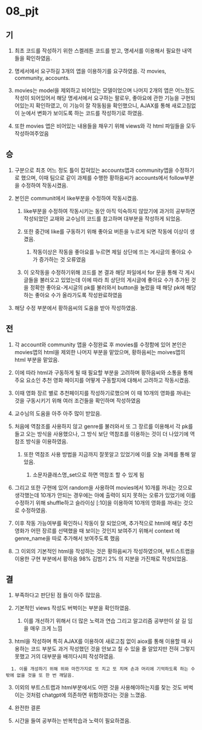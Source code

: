 # 08_pjt

## 기

1. 최초 코드를 작성하기 위한 스켈레톤 코드를 받고, 명세서를 이용해서 필요한 내역들을 확인하였음.

2.  명세서에서 요구하길 3개의 앱을 이용하기를 요구하였음. 각 movies, community, accounts.

3. movies는 model을 제외하고 비어있는 모델이었으며 나머지 2개의 앱은 어느정도 작성이 되어있어서 해당 명세서에서 요구하는 팔로우, 좋아요에 관한 기능을 구현되어있는지 확인하였고, 이 기능이 잘 작동됨을 확인했으니, AJAX를 통해 새로고침없이 눈에서 변화가 보이도록 하는 코드를 작성하기로 하였음.

4. 또한 movies 앱은 비어있는 내용들을 채우기 위해 views와 각 html 파일들을 모두 작성하여주었음

## 승

1. 구분으로 최초 어느 정도 틀이 잡혀있는 accounts앱과 community앱을 수정하기로 했으며, 이때 팀으로 같이 과제를 수행한 황하음씨가 accounts에서 follow부분을 수정하여  작동시켰음.

2. 본인은 communit에서 like부분을 수정하여 작동시켰음.
   
   1. like부분을 수정하여 작동시키는 동안 아직 익숙하지 않았기에 과거의 공부하면 작성되었던 교재와 교수님의 코드를 참고하며 대부분을 작성하게 되었음.
   
   2. 또한 중간에 like를 구동하기 위해  좋아요 버튼을 누르게 되면 작동에 이상이 생겼음.
      
      1. 작동이상은 작동을 좋아요를 누르면 제일 상단에 뜨는 게시글의 좋아요 수가 증가하는 것 오류였음
   
   3. 이 오작동을 수정하기위해 코드를 본 결과 해당 파일에서 for 문을 통해 각 게시글들을 불러오고 있었는데 이에 따라 최 상단의 게시글에 좋아요 수가 추가된 것을 정확한 좋아요-게시글의 pk를 불러와서 button을 눌렀을 때 해당 pk에 해당하는 좋아요 수가 올라가도록 작성완료하였음

3. 해당 수정 부분에서 황하음씨의 도움을 받아 작성하였음.

## 전

1.  각 account와 community 앱을 수정완료 후 movies를 수정함에 있어 본인은 movies앱의 html을 제외한 나머지 부분을 맡았으며, 황하음씨는 moives앱의 html 부분을 맡았음.

2.  이에 따라 html과 구동하게 될 때 필요할 부분을 고려하며 황하음씨와 소통을 통해 주요 요소인 추천 영화 페이지를 어떻게 구동할지에 대해서 고려하고 작동시켰음.

3.  이때 영화 장르 별로 추천페이지를 작성하기로했으며 이 때 10개의 영화를 꺼내는 것을 구동시키기 위해 여러 조건들을 확인하며 작성하였음
   
   1. 교수님의 도움을 아주 아주 많이 받았음.
   
   2. 처음에 역참조를 사용하지 않고 genre를 불러와서 또 그 장르를 이용해서 각 pk를 들고 오는 방식을 사용했으나, 그 방식 보단 역참조를 이용하는 것이 더 나았기에 역참조 방식을 이용하였음.
      
      1. 또한 역참조 사용 방법을 지금까지 잘못알고 있었기에 이를 오늘 과제를 통해 알았음.
         
         1. 소문자클래스명_set으로  하면 역참조 할 수 있게 됨
   
   3. 그리고 또한 구현에 있어 random을 사용하여 movies에서 10개를 꺼내는 것으로 생각했는데 10개가 안되는 경우에는 아예 출력이 되지 못하는 오류가 있었기에 이를 수정하기 위해  shuffle하고 슬라이싱 [:10]을 이용하여 10개의 영화를 꺼내는 것으로 수정하였음.

4. 이후 작동 가능여부를 확인하니 작동이 잘 되었으며, 추가적으로 html에 해당 추천 영화가 어떤 장르를 선택했을 때 보이는 것인지 보여주기 위해서 context 에 genre_name을 따로 추가해서 보여주도록 했음

5. 그 이외의 기본적인 html을 작성하는 것은 황하음씨가 작성하였으며, 부트스트랩을 이용한 구현 부분에서 황하음 98%  김범기 2% 의 지분을 가진채로 작성되었음.

## 결

1.  부족하다고 판단된 점 들이 아주 많았음.
   
   1. 기본적인 views 작성도 버벅이는 부분을 확인하였음.
      
      1. 이를 개선하기 위해서 더 많은 노력과 연습 그리고 알고리즘 공부만이 살 길 임을 매우 크게 느낌
   
   2.  html을 작성하며 특히 AJAX를 이용하여 새로고침 없이 aiox를 통해 이용할 때 사용하는 코드 부분도 과거 작성했던 것을 안보고 칠 수 있을 줄 알았지만 전혀 그렇지 못했고 거의 대부분을 배끼다시피 작성하였음.
      
      1. 이를 개성하기 위해 위와 마찬가지로 또 치고 또 치며 손과 머리에 기억하도록 하는 수 밖에 없을 것을 또 한 번 깨달음.
   
   3. 이외의 부트스트랩과 html부분에서도 어떤 것을 사용해야하는지를 찾는 것도 버벅이는 것처럼 chatgpt에 의존하면 위험하겠다는 것을 느꼈음.

2.  완전한 결론 
   
   1.  시간을 들여 공부하는 반복학습과 노력이 필요하겠음.
